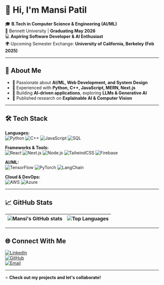 # 👋 Hi, I'm Mansi Patil  

🎓 **B.Tech in Computer Science & Engineering (AI/ML)**  
📍 Bennett University | **Graduating May 2026**  
💻 **Aspiring Software Developer & AI Enthusiast**  
🌍 Upcoming Semester Exchange: **University of California, Berkeley (Feb 2025)**  

---

## 🚀 About Me  
- 🔹 Passionate about **AI/ML, Web Development, and System Design**  
- 🔹 Experienced with **Python, C++, JavaScript, MERN, Next.js**  
- 🔹 Building **AI-driven applications**, exploring **LLMs & Generative AI**  
- 🔹 Published research on **Explainable AI & Computer Vision**  

---

## 🛠 Tech Stack  

**Languages:**  
![Python](https://img.shields.io/badge/Python-3776AB?style=for-the-badge&logo=python&logoColor=white) ![C++](https://img.shields.io/badge/C++-00599C?style=for-the-badge&logo=cplusplus&logoColor=white) ![JavaScript](https://img.shields.io/badge/JavaScript-F7DF1E?style=for-the-badge&logo=javascript&logoColor=black) ![SQL](https://img.shields.io/badge/SQL-336791?style=for-the-badge&logo=postgresql&logoColor=white)  

**Frameworks & Tools:**  
![React](https://img.shields.io/badge/React-20232A?style=for-the-badge&logo=react&logoColor=61DAFB) ![Next.js](https://img.shields.io/badge/Next.js-000000?style=for-the-badge&logo=nextdotjs&logoColor=white) ![Node.js](https://img.shields.io/badge/Node.js-339933?style=for-the-badge&logo=nodedotjs&logoColor=white) ![TailwindCSS](https://img.shields.io/badge/TailwindCSS-38B2AC?style=for-the-badge&logo=tailwind-css&logoColor=white) ![Firebase](https://img.shields.io/badge/Firebase-FFCA28?style=for-the-badge&logo=firebase&logoColor=black)  

**AI/ML:**  
![TensorFlow](https://img.shields.io/badge/TensorFlow-FF6F00?style=for-the-badge&logo=tensorflow&logoColor=white) ![PyTorch](https://img.shields.io/badge/PyTorch-EE4C2C?style=for-the-badge&logo=pytorch&logoColor=white) ![LangChain](https://img.shields.io/badge/LangChain-121212?style=for-the-badge&logo=chainlink&logoColor=white)  

**Cloud & DevOps:**  
![AWS](https://img.shields.io/badge/AWS-232F3E?style=for-the-badge&logo=amazonaws&logoColor=white) ![Azure](https://img.shields.io/badge/Azure-0078D4?style=for-the-badge&logo=microsoftazure&logoColor=white)  


---

## 📈 GitHub Stats  

| ![Mansi's GitHub stats](https://github-readme-stats.vercel.app/api?username=mansipatil12&show_icons=true&theme=radical) | ![Top Languages](https://github-readme-stats.vercel.app/api/top-langs/?username=mansipatil12&layout=compact&theme=radical) |
| --- | --- |

---

## 🌐 Connect With Me  
[![LinkedIn](https://img.shields.io/badge/LinkedIn-0077B5?style=for-the-badge&logo=linkedin&logoColor=white)](https://www.linkedin.com/in/mansi-patil-447361218/)  
[![GitHub](https://img.shields.io/badge/GitHub-100000?style=for-the-badge&logo=github&logoColor=white)](https://github.com/mansipatil12)  
[![Email](https://img.shields.io/badge/Email-D14836?style=for-the-badge&logo=gmail&logoColor=white)](mailto:patilmansi1201@gmail.com)  

---
⭐ **Check out my projects and let's collaborate!** 
